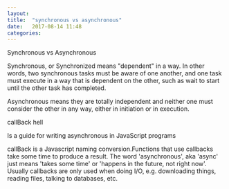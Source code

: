 ```yaml
---
layout: 
title:  "synchronous vs asynchronous"
date:   2017-08-14 11:48
categories: 
---
```



Synchronous vs Asynchronous

Synchronous, or Synchronized means "dependent" in a way. In other words, two synchronous tasks must be aware of one another, and one task must execute in a way that is dependent on the other, such as wait to start until the other task has completed.

Asynchronous means they are totally independent and neither one must consider the other in any way, either in initiation or in execution. 

callBack hell

Is a guide for writing asynchronous in JavaScript programs

callBack is a Javascript naming conversion.Functions that use callbacks take some time to produce a result. The word 'asynchronous', aka 'async' just means 'takes some time' or 'happens in the future, not right now'. Usually callbacks are only used when doing I/O, e.g. downloading things, reading files, talking to databases, etc. 
